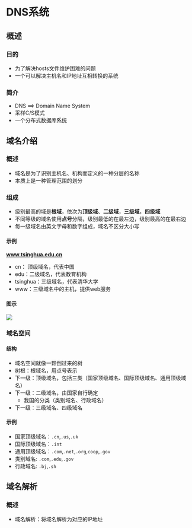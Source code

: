 

# DNS系统


## 概述

### 目的
* 为了解决hosts文件维护困难的问题
* 一个可以解决主机名和IP地址互相转换的系统

### 简介
* DNS ==> Domain Name System
* 采样C/S模式
* 一个分布式数据库系统



## 域名介绍

### 概述
* 域名是为了识别主机名、机构而定义的一种分层的名称
* 本质上是一种管理范围的划分


### 组成
* 级别最高的域是**根域**，依次为**顶级域**、**二级域**，**三级域**，**四级域**
* 不同等级的域名使用**点号**分隔，级别最低的在最左边，级别最高的在最右边
* 每一级域名由英文字母和数字组成，域名不区分大小写

#### 示例
**www.tsinghua.edu.cn**
* cn： 顶级域名，代表中国
* edu：二级域名，代表教育机构
* tsinghua：三级域名，代表清华大学
* www：三级域名中的主机，提供web服务

#### 图示
![](https://gitee.com/cc12703/figurebed/raw/master/img/20210619235425.png)



### 域名空间

#### 结构
* 域名空间就像一颗倒过来的树
* 树根：根域名，用点号表示
* 下一级：顶级域名，包括三类（国家顶级域名、国际顶级域名、通用顶级域名）
* 下一级：二级域名，由国家自行确定
	* 我国的分类（类别域名、行政域名）
* 下一级：三级域名、四级域名

#### 示例
* 国家顶级域名：`.cn`,`.us`,`.uk`
* 国际顶级域名：`.int`
* 通用顶级域名：`.com`,`.net`,`.org`,`coop`,`.gov`
* 类别域名: `.com`,`.edu`,`.gov`
* 行政域名: `.bj`,`.sh`



## 域名解析

### 概述
* 域名解析：将域名解析为对应的IP地址